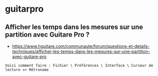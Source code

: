 # guitarpro



## Afficher les temps dans les mesures sur une partition avec Guitare Pro ?
* https://www.hguitare.com/communaute/forum/questions-et-details-techniques/afficher-les-temps-dans-les-mesures-sur-une-partition-avec-guitare-pro
```
Voici comment faire : Fichier \ Préférences \ Interface \ Curseur de lecture => Métronome

```
